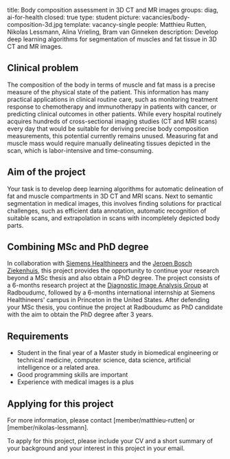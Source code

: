 title: Body composition assessment in 3D CT and MR images
groups: diag, ai-for-health
closed: true
type: student
picture: vacancies/body-composition-3d.jpg
template: vacancy-single
people: Matthieu Rutten, Nikolas Lessmann, Alina Vrieling, Bram van Ginneken
description: Develop deep learning algorithms for segmentation of muscles and fat tissue in 3D CT and MR images.

## Clinical problem
The composition of the body in terms of muscle and fat mass is a precise measure of the physical state of the patient. This information has many practical applications in clinical routine care, such as monitoring treatment response to chemotherapy and immunotherapy in patients with cancer, or predicting clinical outcomes in other patients. While every hospital routinely acquires hundreds of cross-sectional imaging studies (CT and MRI scans) every day that would be suitable for deriving precise body composition measurements, this potential currently remains unused. Measuring fat and muscle mass would require manually delineating tissues depicted in the scan, which is labor-intensive and time-consuming.

## Aim of the project
Your task is to develop deep learning algorithms for automatic delineation of fat and muscle compartments in 3D CT and MRI scans. Next to semantic segmentation in medical images, this involves finding solutions for practical challenges, such as efficient data annotation, automatic recognition of suitable scans, and extrapolation in scans with incompletely depicted body parts.

## Combining MSc and PhD degree
In collaboration with [Siemens Healthineers](https://www.siemens-healthineers.com/) and the [Jeroen Bosch Ziekenhuis](https://www.jeroenboschziekenhuis.nl/), this project provides the opportunity to continue your research beyond a MSc thesis and also obtain a PhD degree. The project consists of a 6-months research project at the [Diagnostic Image Analysis Group](https://diagnijmegen.nl/) at Radboudumc, followed by a 6-months international internship at Siemens Healthineers' campus in Princeton in the United States. After defending your MSc thesis, you continue the project at Radboudumc as PhD candidate with the aim to obtain the PhD degree after 3 years.

## Requirements
- Student in the final year of a Master study in biomedical engineering or technical medicine, computer science, data science, artificial intelligence or a related area.
- Good programming skills are important
- Experience with medical images is a plus

## Applying for this project
For more information, please contact [member/matthieu-rutten] or [member/nikolas-lessmann].

To apply for this project, please include your CV and a short summary of your background and your interest in this project in your email.
